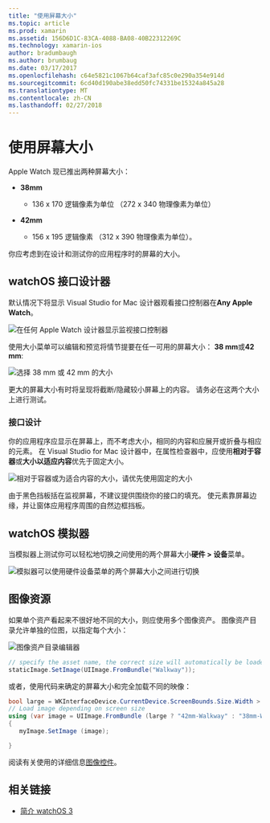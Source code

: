 ```yaml
---
title: "使用屏幕大小"
ms.topic: article
ms.prod: xamarin
ms.assetid: 156D6D1C-83CA-4088-BA08-40B22312269C
ms.technology: xamarin-ios
author: bradumbaugh
ms.author: brumbaug
ms.date: 03/17/2017
ms.openlocfilehash: c64e5821c1067b64caf3afc85c0e290a354e914d
ms.sourcegitcommit: 6cd40d190abe38edd50fc74331be15324a845a28
ms.translationtype: MT
ms.contentlocale: zh-CN
ms.lasthandoff: 02/27/2018
---
```

# <a name="working-with-screen-sizes"></a>使用屏幕大小

Apple Watch 现已推出两种屏幕大小：

- **38mm**
  - 136 x 170 逻辑像素为单位 （272 x 340 物理像素为单位）

- **42mm**
  - 156 x 195 逻辑像素 （312 x 390 物理像素为单位）。

你应考虑到在设计和测试你的应用程序时的屏幕的大小。

## <a name="watchos-interface-designer"></a>watchOS 接口设计器

默认情况下将显示 Visual Studio for Mac 设计器观看接口控制器在**Any Apple Watch**。

![](screen-sizes-images/screen-any-sml.png "在任何 Apple Watch 设计器显示监视接口控制器")

使用大小菜单可以编辑和预览将情节提要在任一可用的屏幕大小： **38 mm**或**42 mm**:

![](screen-sizes-images/screen-menu-sml.png "选择 38 mm 或 42 mm 的大小")

更大的屏幕大小有时将呈现将截断/隐藏较小屏幕上的内容。
请务必在这两个大小上进行测试。


### <a name="interface-design"></a>接口设计

你的应用程序应显示在屏幕上，而不考虑大小，相同的内容和应展开或折叠与相应的元素。 在 Visual Studio for Mac 设计器中，在属性检查器中，应使用**相对于容器**或**大小以适应内容**优先于固定大小。

![](screen-sizes-images/sizeattributepanel-sml.png "相对于容器或为适合内容的大小，请优先使用固定的大小")

由于黑色挡板括在监视屏幕，不建议提供围绕你的接口的填充。 使元素靠屏幕边缘，并让窗体应用程序周围的自然边框挡板。


## <a name="watchos-simulator"></a>watchOS 模拟器

当模拟器上测试你可以轻松地切换之间使用的两个屏幕大小**硬件 > 设备**菜单。

![](screen-sizes-images/simulator.png "模拟器可以使用硬件设备菜单的两个屏幕大小之间进行切换")


## <a name="image-resources"></a>图像资源

如果单个资产看起来不很好地不同的大小，则应使用多个图像资产。 图像资产目录允许单独的位图，以指定每个大小：

![](screen-sizes-images/images-xcassets.png "图像资产目录编辑器")

```csharp
// specify the asset name, the correct size will automatically be loaded
staticImage.SetImage(UIImage.FromBundle("Walkway"));
```

或者，使用代码来确定的屏幕大小和完全加载不同的映像：

```csharp
bool large = WKInterfaceDevice.CurrentDevice.ScreenBounds.Size.Width > 136.0;
// Load image depending on screen size
using (var image = UIImage.FromBundle (large ? "42mm-Walkway" : "38mm-Walkway"))
{
   myImage.SetImage (image);

}
```

阅读有关使用的详细信息[图像控件](~/ios/watchos/user-interface/image.md)。



## <a name="related-links"></a>相关链接

- [简介 watchOS 3](~/ios/watchos/platform/introduction-to-watchos3/index.md)
